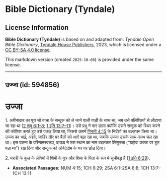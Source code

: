 # Bible Dictionary (Tyndale)

## License Information

**Bible Dictionary (Tyndale)** is based on and adapted from: _Tyndale Open Bible Dictionary_, [Tyndale House Publishers](https://tyndaleopenresources.com/), 2023, which is licensed under a [CC BY-SA 4.0 license](https://creativecommons.org/licenses/by-sa/4.0/legalcode.en).

This markdown version (created `2025-10-06`) is provided under the same license.



--------------------------------

## उज्जा (id: 594856)

उज्जा
=====

1\. अबीनादाब का पुत्र जो वाचा के सन्दूक को ले जाने वाली गाड़ी के साथ था, जब उसे पलिश्तियों से लौटाया जा रहा था ([2 शमू 6:1–8](https://ref.ly/2Sam6:1-2Sam6:8); [1 इति 13:7–11](https://ref.ly/1Chr13:7-1Chr13:11))। उसे प्रभु ने मार डाला क्योंकि उसने सन्दूक को स्थिर करने की कोशिश करते हुए उसे पकड़ लिया था, जिससे उसने [गिनती 4:15](https://ref.ly/Num4:15) के निर्देशों का उल्लंघन किया था। उज्जा का भाई, अह्यो, जाहिर तौर पर बैलों को आगे बढ़ा रहा था, जबकि उज्जा उसके साथ\-साथ चल रहा था। इस घटना के परिणामस्वरूप, दाऊद ने उस स्थान का नाम बदलकर पेरेसुज्जा (“यहोवा उज्जा पर टूट पड़ा था”) रख दिया और सन्दूक को ओबेदेदोम के घर पर छोड़ दिया।

2\. मरारी के कुल के लेवियों में शिमी के पुत्र और शिमा के पिता के रूप में सूचीबद्ध हैं ([1 इति 6:29](https://ref.ly/1Chr6:29)).

* **Associated Passages:** NUM 4:15; 1CH 6:29; 2SA 6:1–2SA 6:8; 1CH 13:7–1CH 13:11

